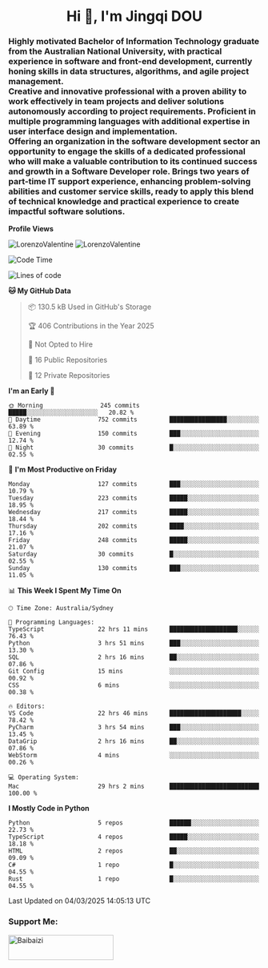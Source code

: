 <h1 align="center">Hi 👋, I'm Jingqi DOU</h1>
<h3 align="left">
Highly motivated Bachelor of Information Technology graduate from the Australian National University, with practical experience in software and front-end development, currently honing skills in data structures, algorithms, and agile project management. <br>
Creative and innovative professional with a proven ability to work effectively in team projects and deliver solutions autonomously according to project requirements. Proficient in multiple programming languages with additional expertise in user interface design and implementation. <br>
Offering an organization in the software development sector an opportunity to engage the skills of a dedicated professional who will make a valuable contribution to its continued success and growth in a Software Developer role. Brings two years of part-time IT support experience, enhancing problem-solving abilities and customer service skills, ready to apply this blend of technical knowledge and practical experience to create impactful software solutions.
</h3>

**Profile Views**<br>
<!-- <img src="https://count.getloli.com/get/@:name" alt="LorenzoValentine" theme="rule34" /> -->
<img src="https://count.getloli.com/@LorenzoValentine?name=LorenzoValentine&theme=asoul&padding=7&offset=0&align=center&scale=2&pixelated=1&darkmode=auto&prefix=020315" alt="LorenzoValentine" theme="rule34" />
<img src="https://count.getloli.com/@LorenzoValentine?name=LorenzoValentine&theme=food&padding=7&offset=0&align=center&scale=2&pixelated=1&darkmode=auto&prefix=020315" alt="LorenzoValentine" theme="rule34" />
 

<!--START_SECTION:waka-->
![Code Time](http://img.shields.io/badge/Code%20Time-1%2C603%20hrs%201%20min-blue)

![Lines of code](https://img.shields.io/badge/From%20Hello%20World%20I%27ve%20Written-226.4%20thousand%20lines%20of%20code-blue)

**🐱 My GitHub Data** 

> 📦 130.5 kB Used in GitHub's Storage 
 > 
> 🏆 406 Contributions in the Year 2025
 > 
> 🚫 Not Opted to Hire
 > 
> 📜 16 Public Repositories 
 > 
> 🔑 12 Private Repositories 
 > 
**I'm an Early 🐤** 

```text
🌞 Morning                245 commits         █████░░░░░░░░░░░░░░░░░░░░   20.82 % 
🌆 Daytime                752 commits         ████████████████░░░░░░░░░   63.89 % 
🌃 Evening                150 commits         ███░░░░░░░░░░░░░░░░░░░░░░   12.74 % 
🌙 Night                  30 commits          █░░░░░░░░░░░░░░░░░░░░░░░░   02.55 % 
```
📅 **I'm Most Productive on Friday** 

```text
Monday                   127 commits         ███░░░░░░░░░░░░░░░░░░░░░░   10.79 % 
Tuesday                  223 commits         █████░░░░░░░░░░░░░░░░░░░░   18.95 % 
Wednesday                217 commits         █████░░░░░░░░░░░░░░░░░░░░   18.44 % 
Thursday                 202 commits         ████░░░░░░░░░░░░░░░░░░░░░   17.16 % 
Friday                   248 commits         █████░░░░░░░░░░░░░░░░░░░░   21.07 % 
Saturday                 30 commits          █░░░░░░░░░░░░░░░░░░░░░░░░   02.55 % 
Sunday                   130 commits         ███░░░░░░░░░░░░░░░░░░░░░░   11.05 % 
```


📊 **This Week I Spent My Time On** 

```text
🕑︎ Time Zone: Australia/Sydney

💬 Programming Languages: 
TypeScript               22 hrs 11 mins      ███████████████████░░░░░░   76.43 % 
Python                   3 hrs 51 mins       ███░░░░░░░░░░░░░░░░░░░░░░   13.30 % 
SQL                      2 hrs 16 mins       ██░░░░░░░░░░░░░░░░░░░░░░░   07.86 % 
Git Config               15 mins             ░░░░░░░░░░░░░░░░░░░░░░░░░   00.92 % 
CSS                      6 mins              ░░░░░░░░░░░░░░░░░░░░░░░░░   00.38 % 

🔥 Editors: 
VS Code                  22 hrs 46 mins      ████████████████████░░░░░   78.42 % 
PyCharm                  3 hrs 54 mins       ███░░░░░░░░░░░░░░░░░░░░░░   13.45 % 
DataGrip                 2 hrs 16 mins       ██░░░░░░░░░░░░░░░░░░░░░░░   07.86 % 
WebStorm                 4 mins              ░░░░░░░░░░░░░░░░░░░░░░░░░   00.26 % 

💻 Operating System: 
Mac                      29 hrs 2 mins       █████████████████████████   100.00 % 
```

**I Mostly Code in Python** 

```text
Python                   5 repos             ██████░░░░░░░░░░░░░░░░░░░   22.73 % 
TypeScript               4 repos             █████░░░░░░░░░░░░░░░░░░░░   18.18 % 
HTML                     2 repos             ██░░░░░░░░░░░░░░░░░░░░░░░   09.09 % 
C#                       1 repo              █░░░░░░░░░░░░░░░░░░░░░░░░   04.55 % 
Rust                     1 repo              █░░░░░░░░░░░░░░░░░░░░░░░░   04.55 % 
```




 Last Updated on 04/03/2025 14:05:13 UTC
<!--END_SECTION:waka-->

<!-- [![willianrod's wakatime stats](https://github-readme-stats.vercel.app/api/wakatime?username=lorenzoval2050)](https://github.com/anuraghazra/github-readme-stats) -->


<h3 align="left">Support Me:</h3>
<p><a href="https://www.buymeacoffee.com/Baibaizi"> <img align="left" src="https://cdn.buymeacoffee.com/buttons/v2/default-yellow.png" height="50" width="210" alt="Baibaizi" /></a></p><br><br>
